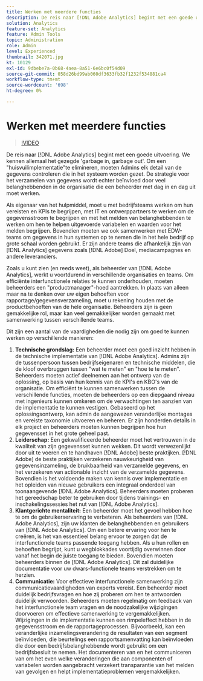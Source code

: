 ```yaml
---
title: Werken met meerdere functies
description: De reis naar [!DNL Adobe Analytics] begint met een goede uitvoering. We kennen allemaal het gezegde 'garbage in, garbage out'. Om een "huisvuilimplementatie"te elimineren, moeten Admins elk detail van de gegevens controleren die in het systeem worden gezet. De strategie voor het verzamelen van gegevens wordt echter beïnvloed door veel belanghebbenden in de organisatie die een beheerder met dag in en dag uit moet werken.
solution: Analytics
feature-set: Analytics
feature: Admin Tools
topic: Administration
role: Admin
level: Experienced
thumbnail: 342071.jpg
kt: 10129
exl-id: 9dbebe7a-0b68-4aea-8a51-6e6bc0f54d09
source-git-commit: 058d26bd99ab060df3633fb32f1232f534881ca4
workflow-type: tm+mt
source-wordcount: '698'
ht-degree: 0%

---
```


# Werken met meerdere functies

>[!VIDEO](https://video.tv.adobe.com/v/342071/?quality=12&learn=on)

De reis naar [!DNL Adobe Analytics] begint met een goede uitvoering. We kennen allemaal het gezegde &#39;garbage in, garbage out&#39;. Om een &quot;huisvuilimplementatie&quot;te elimineren, moeten Admins elk detail van de gegevens controleren die in het systeem worden gezet. De strategie voor het verzamelen van gegevens wordt echter beïnvloed door veel belanghebbenden in de organisatie die een beheerder met dag in en dag uit moet werken.

Als eigenaar van het hulpmiddel, moet u met bedrijfsteams werken om hun vereisten en KPIs te begrijpen, met IT en ontwerppartners te werken om de gegevensstroom te begrijpen en met het melden van belanghebbenden te werken om hen te helpen uitgevoerde variabelen en waarden voor het melden begrijpen. Bovendien moeten we ook samenwerken met EDW-teams om gegevens in hun systemen op te nemen die in het hele bedrijf op grote schaal worden gebruikt. Er zijn andere teams die afhankelijk zijn van [!DNL Analytics] gegevens zoals [!DNL Adobe] Doel, mediacampagnes en andere leveranciers.

Zoals u kunt zien (en reeds weet), als beheerder van [!DNL Adobe Analytics], werkt u voortdurend in verschillende organisaties en teams. Om efficiënte interfunctionele relaties te kunnen onderhouden, moeten beheerders een &quot;productmanager&quot;-hoed aantrekken. In plaats van alleen maar na te denken over uw eigen behoeften voor rapportage/gegevensverzameling, moet u rekening houden met de productbehoeften van de hele organisatie. Beheerders zijn is geen gemakkelijke rol, maar kan veel gemakkelijker worden gemaakt met samenwerking tussen verschillende teams.

Dit zijn een aantal van de vaardigheden die nodig zijn om goed te kunnen werken op verschillende manieren:

1. **Technische grondslag:** Een beheerder moet een goed inzicht hebben in de technische implementatie van [!DNL Adobe Analytics]. Admins zijn de tussenpersoon tussen bedrijfseigenaren en technische middelen, die de kloof overbruggen tussen &quot;wat te meten&quot; en &quot;hoe te te meten&quot;. Beheerders moeten actief deelnemen aan het ontwerp van de oplossing, op basis van hun kennis van de KPI&#39;s en KBO&#39;s van de organisatie. Om efficiënt te kunnen samenwerken tussen de verschillende functies, moeten de beheerders op een diepgaand niveau met ingenieurs kunnen omkeren om de verwachtingen ten aanzien van de implementatie te kunnen vestigen. Gebaseerd op het oplossingsontwerp, kan admin de aangewezen veranderlijke montages en vereiste taxonomie uitvoeren en beheren. Er zijn honderden details in elk project en beheerders moeten kunnen begrijpen hoe hun gegevensset in het grote geheel past.
1. **Leiderschap:** Een gekwalificeerde beheerder moet het vertrouwen in de kwaliteit van zijn gegevensset kunnen wekken. Dit wordt verwezenlijkt door uit te voeren en te handhaven [!DNL Adobe] beste praktijken. [!DNL Adobe] de beste praktijken verzekeren nauwkeurigheid van gegevensinzameling, de bruikbaarheid van verzamelde gegevens, en het verzekeren van actionable inzicht van de verzamelde gegevens. Bovendien is het voldoende maken van kennis over implementatie en het opleiden van nieuwe gebruikers een integraal onderdeel van toonaangevende [!DNL Adobe Analytics]. Beheerders moeten proberen het gereedschap beter te gebruiken door tijdens trainings- en inschakelingssessies het nut van [!DNL Adobe Analytics].
1. **Klantgerichte mentaliteit:** Een beheerder moet het gevoel hebben hoe te om de gebruikerservaring te verbeteren. Als beheerders van [!DNL Adobe Analytics], zijn uw klanten de belanghebbenden en gebruikers van [!DNL Adobe Analytics]. Om een betere ervaring voor hen te creëren, is het van essentieel belang ervoor te zorgen dat de interfunctionele teams passende toegang hebben.  Als u hun rollen en behoeften begrijpt, kunt u wegblokkades voortijdig overwinnen door vanaf het begin de juiste toegang te bieden. Bovendien moeten beheerders binnen de [!DNL Adobe Analytics]. Dit zal duidelijke documentatie voor uw dwars-functionele teams verstrekken om te herzien.
1. **Communicatie:** Voor effectieve interfunctionele samenwerking zijn communicatievaardigheden van experts vereist. Een beheerder moet duidelijk bedrijfsvragen en hoe zij proberen om hen te antwoorden duidelijk verwoorden. Beheerders moeten regelmatig om feedback van het interfunctionele team vragen en de noodzakelijke wijzigingen doorvoeren om effectieve samenwerking te vergemakkelijken. Wijzigingen in de implementatie kunnen een rimpeleffect hebben in de gegevensstroom en de rapportageprocessen. Bijvoorbeeld, kan een veranderlijke inzamelingsverandering de resultaten van een segment beïnvloeden, die beurtelings een rapportsamenvatting kan beïnvloeden die door een bedrijfsbelanghebbende wordt gebruikt om een bedrijfsbesluit te nemen. Het documenteren van en het communiceren van om het even welke veranderingen die aan componenten of variabelen worden aangebracht verzekert transparantie van het melden van gevolgen en helpt implementatieproblemen vergemakkelijken.
